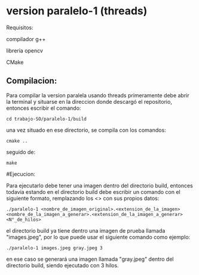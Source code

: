 # version paralelo-1 (threads)

Requisitos:

compilador g++

libreria opencv

CMake

## Compilacion:
Para compilar la version paralela usando threads primeramente debe abrir la terminal y situarse en la direccion donde descargó el repositorio, entonces escribir el comando:

```cd trabajo-SO/paralelo-1/build```

una vez situado en ese directorio, se compila con los comandos:

```cmake ..```

seguido de:

```make```

#Ejecucion:

Para ejecutarlo debe tener una imagen dentro del directorio build, entonces todavia estando en el directorio build debe escribir un comando con el siguiente formato, remplazando los <> con sus propios datos:

```./paralelo-1 <nombre_de_imagen_original>.<extension_de_la_imagen> <nombre_de_la_imagen_a_generar>.<extension_de_la_imagen_a_generar> <N°_de_hilos>```

el directorio build ya tiene dentro una imagen de prueba llamada "images.jpeg", por lo que puede usar el siguiente comando como ejemplo:

```./paralelo-1 images.jpeg gray.jpeg 3```

en ese caso se generará una imagen llamada "gray.jpeg" dentro del directorio build, siendo ejecutado con 3 hilos.
